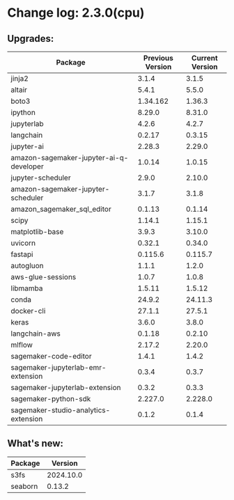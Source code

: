 # Change log: 2.3.0(cpu)

## Upgrades: 

Package | Previous Version | Current Version
---|---|---
jinja2|3.1.4|3.1.5
altair|5.4.1|5.5.0
boto3|1.34.162|1.36.3
ipython|8.29.0|8.31.0
jupyterlab|4.2.6|4.2.7
langchain|0.2.17|0.3.15
jupyter-ai|2.28.3|2.29.0
amazon-sagemaker-jupyter-ai-q-developer|1.0.14|1.0.15
jupyter-scheduler|2.9.0|2.10.0
amazon-sagemaker-jupyter-scheduler|3.1.7|3.1.8
amazon_sagemaker_sql_editor|0.1.13|0.1.14
scipy|1.14.1|1.15.1
matplotlib-base|3.9.3|3.10.0
uvicorn|0.32.1|0.34.0
fastapi|0.115.6|0.115.7
autogluon|1.1.1|1.2.0
aws-glue-sessions|1.0.7|1.0.8
libmamba|1.5.11|1.5.12
conda|24.9.2|24.11.3
docker-cli|27.1.1|27.5.1
keras|3.6.0|3.8.0
langchain-aws|0.1.18|0.2.10
mlflow|2.17.2|2.20.0
sagemaker-code-editor|1.4.1|1.4.2
sagemaker-jupyterlab-emr-extension|0.3.4|0.3.7
sagemaker-jupyterlab-extension|0.3.2|0.3.3
sagemaker-python-sdk|2.227.0|2.228.0
sagemaker-studio-analytics-extension|0.1.2|0.1.4

## What's new: 

Package | Version 
---|---
s3fs|2024.10.0
seaborn|0.13.2
